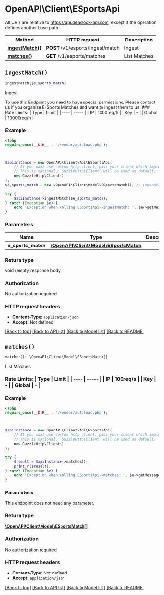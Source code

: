 # OpenAPI\Client\ESportsApi

All URIs are relative to https://api.deadlock-api.com, except if the operation defines another base path.

| Method | HTTP request | Description |
| ------------- | ------------- | ------------- |
| [**ingestMatch()**](ESportsApi.md#ingestMatch) | **POST** /v1/esports/ingest/match | Ingest |
| [**matches()**](ESportsApi.md#matches) | **GET** /v1/esports/matches | List Matches |


## `ingestMatch()`

```php
ingestMatch($e_sports_match)
```

Ingest

To use this Endpoint you need to have special permissions. Please contact us if you organize E-Sports Matches and want to ingest them to us.  ### Rate Limits: | Type | Limit | | ---- | ----- | | IP | 1000req/h | | Key | - | | Global | 10000req/h |

### Example

```php
<?php
require_once(__DIR__ . '/vendor/autoload.php');



$apiInstance = new OpenAPI\Client\Api\ESportsApi(
    // If you want use custom http client, pass your client which implements `GuzzleHttp\ClientInterface`.
    // This is optional, `GuzzleHttp\Client` will be used as default.
    new GuzzleHttp\Client()
);
$e_sports_match = new \OpenAPI\Client\Model\ESportsMatch(); // \OpenAPI\Client\Model\ESportsMatch

try {
    $apiInstance->ingestMatch($e_sports_match);
} catch (Exception $e) {
    echo 'Exception when calling ESportsApi->ingestMatch: ', $e->getMessage(), PHP_EOL;
}
```

### Parameters

| Name | Type | Description  | Notes |
| ------------- | ------------- | ------------- | ------------- |
| **e_sports_match** | [**\OpenAPI\Client\Model\ESportsMatch**](../Model/ESportsMatch.md)|  | |

### Return type

void (empty response body)

### Authorization

No authorization required

### HTTP request headers

- **Content-Type**: `application/json`
- **Accept**: Not defined

[[Back to top]](#) [[Back to API list]](../../README.md#endpoints)
[[Back to Model list]](../../README.md#models)
[[Back to README]](../../README.md)

## `matches()`

```php
matches(): \OpenAPI\Client\Model\ESportsMatch[]
```

List Matches

### Rate Limits: | Type | Limit | | ---- | ----- | | IP | 100req/s | | Key | - | | Global | - |

### Example

```php
<?php
require_once(__DIR__ . '/vendor/autoload.php');



$apiInstance = new OpenAPI\Client\Api\ESportsApi(
    // If you want use custom http client, pass your client which implements `GuzzleHttp\ClientInterface`.
    // This is optional, `GuzzleHttp\Client` will be used as default.
    new GuzzleHttp\Client()
);

try {
    $result = $apiInstance->matches();
    print_r($result);
} catch (Exception $e) {
    echo 'Exception when calling ESportsApi->matches: ', $e->getMessage(), PHP_EOL;
}
```

### Parameters

This endpoint does not need any parameter.

### Return type

[**\OpenAPI\Client\Model\ESportsMatch[]**](../Model/ESportsMatch.md)

### Authorization

No authorization required

### HTTP request headers

- **Content-Type**: Not defined
- **Accept**: `application/json`

[[Back to top]](#) [[Back to API list]](../../README.md#endpoints)
[[Back to Model list]](../../README.md#models)
[[Back to README]](../../README.md)
